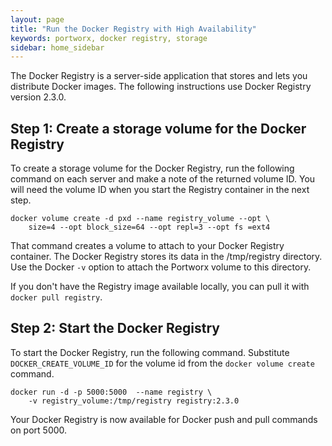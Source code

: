 ```yaml
---
layout: page
title: "Run the Docker Registry with High Availability"
keywords: portworx, docker registry, storage
sidebar: home_sidebar
---
```

The Docker Registry is a server-side application that stores and lets you distribute Docker images. The following instructions use Docker Registry version 2.3.0.

## Step 1: Create a storage volume for the Docker Registry
To create a storage volume for the Docker Registry, run the following command on each server and make a note of the returned volume ID. You will need the volume ID when you start the Registry container in the next step.

```
docker volume create -d pxd --name registry_volume --opt \
    size=4 --opt block_size=64 --opt repl=3 --opt fs =ext4
```

That command creates a volume to attach to your Docker Registry container. The Docker Registry stores its data in the /tmp/registry directory. Use the Docker `-v` option to attach the Portworx volume to this directory.  

If you don't have the Registry image available locally, you can pull it with `docker pull registry`.

## Step 2: Start the Docker Registry
To start the Docker Registry, run the following command. Substitute `DOCKER_CREATE_VOLUME_ID` for the volume id from the `docker volume create` command.

```
docker run -d -p 5000:5000  --name registry \
    -v registry_volume:/tmp/registry registry:2.3.0
```

Your Docker Registry is now available for Docker push and pull commands on port 5000.
